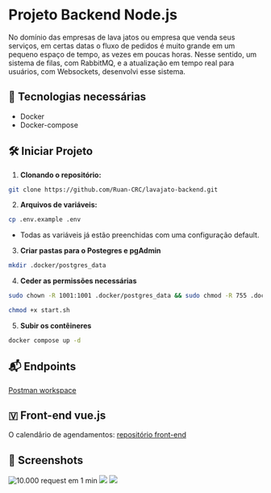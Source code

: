 # Projeto Backend Node.js

No domínio das empresas de lava jatos ou empresa que venda seus serviços, em certas datas o fluxo de pedidos é muito grande em um pequeno espaço de tempo, as vezes em poucas horas. Nesse sentido, um sistema de filas, com RabbitMQ, e a atualização em tempo real para usuários, com Websockets, desenvolvi esse sistema.

## 🚀 Tecnologias necessárias

- Docker
- Docker-compose

## 🛠️ Iniciar Projeto

1.  **Clonando o repositório:**

```bash
git clone https://github.com/Ruan-CRC/lavajato-backend.git
```

2.  **Arquivos de variáveis:**

```bash
cp .env.example .env
```

- Todas as variáveis já estão preenchidas com uma configuração default.

3.  **Criar pastas para o Postegres e pgAdmin**

```bash
mkdir .docker/postgres_data
```

4.  **Ceder as permissões necessárias**

```bash
sudo chown -R 1001:1001 .docker/postgres_data && sudo chmod -R 755 .docker/postgres_data
```

```bash
chmod +x start.sh
```

5.  **Subir os contêineres**

```bash
docker compose up -d
```

## 📬 Endpoints

[Postman workspace](https://www.postman.com/rcrc00/workspace/lavajato-pb/collection/31135629-22f63187-f8e8-47f9-8c33-1c32dc590515?action=share&creator=31135629)

## 🇻 Front-end vue.js

O calendârio de agendamentos: [repositório front-end](https://github.com/Ruan-CRC/lavajato-frontEnd.git)

## 📸 Screenshots

<img src="https://media.licdn.com/dms/image/v2/D4D22AQGJjca5ilC6Ug/feedshare-shrink_1280/feedshare-shrink_1280/0/1724435640594?e=1727308800&v=beta&t=QdJbW9-WTHd9VjNs3IrIZS9nI-cpoowthlVvQKr4Lp4" alt="10.000 request em 1 min">

<img src="https://media.licdn.com/dms/image/v2/D4D22AQGoMgQIELu6mw/feedshare-shrink_1280/feedshare-shrink_1280/0/1724435640708?e=1727308800&v=beta&t=zb4lrsfkdrvVQNh8-MzUm33VwEA2irvswT35i1-P_8w">

<img src="https://media.licdn.com/dms/image/v2/D4D22AQGfdWohrBgH_g/feedshare-shrink_800/feedshare-shrink_800/0/1723837765730?e=1727913600&v=beta&t=Kt78t5WP34CY81Ub1fqeDc_8dCuckZIr_PAzFVbWxQo">
